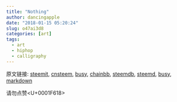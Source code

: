 ```yaml
---
title: "Nothing"
author: dancingapple
date: "2018-01-15 05:20:24"
slug: o47ai3d8
categories: [art]
tags: 
  - art
  - hiphop
  - calligraphy
---
```


原文链接: [steemit](https://steemit.com), [cnsteem](https://cnsteem.com), [busy](https://busy.org), [chainbb](https://chainbb.com), [steemdb](https://steemdb.com), [steemd](https://steemd.com), [busy](https://busy.org), [markdown](https://raw.githubusercontent.com/pzhaonet/steem_dancingapple/master/content/post/o47ai3d8.md)

请勿点赞<U+0001F618>
